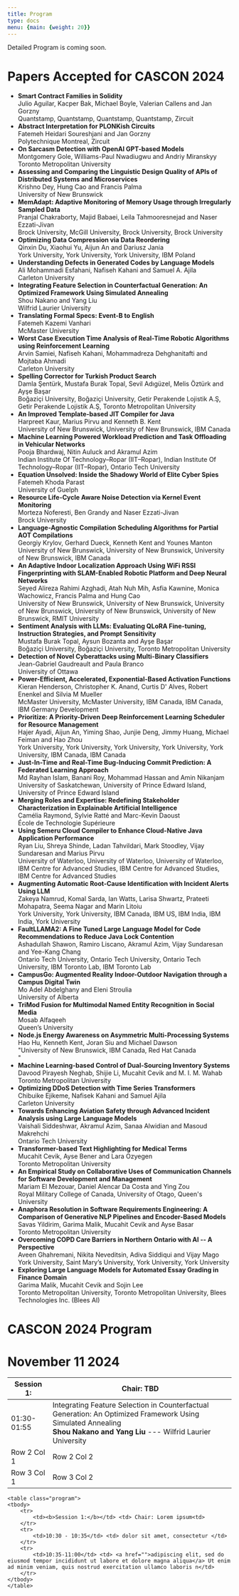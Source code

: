 ```yaml
---
title: Program 
type: docs
menu: {main: {weight: 20}}
---
```


Detailed Program is coming soon.

<h1> Papers Accepted for CASCON 2024</h1>

<ul>
<li><b>Smart Contract Families in Solidity</b><br>	Julio Aguilar, Kacper Bak, Michael Boyle, Valerian Callens and Jan Gorzny<br>	Quantstamp, Quantstamp, Quantstamp, Quantstamp, Zircuit</li>
<li><b>Abstract Interpretation for PLONKish Circuits</b><br>	Fatemeh Heidari Soureshjani and Jan Gorzny<br>	Polytechnique Montreal, Zircuit</li>
<li><b>On Sarcasm Detection with OpenAI GPT-based Models</b><br>	Montgomery Gole, Williams-Paul Nwadiugwu and Andriy Miranskyy<br>	Toronto Metropolitan University</li>
<li><b>Assessing and Comparing the Linguistic Design Quality of APIs of Distributed Systems and Microservices</b><br>	Krishno Dey, Hung Cao and Francis Palma<br>	University of New Brunswick</li>
<li><b>MemAdapt: Adaptive Monitoring of Memory Usage through Irregularly Sampled Data</b><br>	Pranjal Chakraborty, Majid Babaei, Leila Tahmooresnejad and Naser Ezzati-Jivan<br>	Brock University, McGill University, Brock University, Brock University</li>
<li><b>Optimizing Data Compression via Data Reordering</b><br>	Qinxin Du, Xiaohui Yu, Aijun An and Dariusz Jania<br>	York University, York University, York University, IBM Poland</li>
<li><b>Understanding Defects in Generated Codes by Language Models</b><br>	Ali Mohammadi Esfahani, Nafiseh Kahani and Samuel A. Ajila<br>	Carleton University</li>
<li><b>Integrating Feature Selection in Counterfactual Generation: An Optimized Framework Using Simulated Annealing</b><br>	Shou Nakano and Yang Liu<br>	Wilfrid Laurier University</li>
<li><b>Translating Formal Specs: Event-B to English</b><br>	Fatemeh Kazemi Vanhari<br>	McMaster University</li>
<li><b>Worst Case Execution Time Analysis of Real-Time Robotic Algorithms using Reinforcement Learning</b><br>	Arvin Samiei, Nafiseh Kahani, Mohammadreza Dehghanitafti and Mojtaba Ahmadi<br>	Carleton University</li>
<li><b>Spelling Corrector for Turkish Product Search</b><br>	Damla Şentürk, Mustafa Burak Topal, Sevil Adıgüzel, Melis Öztürk and Ayşe Başar<br>	Boğaziçi University, Boğaziçi University, Getir Perakende Lojistik A.Ş, Getir Perakende Lojistik A.Ş, Toronto Metropolitan University</li>
<li><b>An Improved Template-based JIT Compiler for Java</b><br>	Harpreet Kaur, Marius Pirvu and Kenneth B. Kent<br>	University of New Brunswick, University of New Brunswick, IBM Canada</li>
<li><b>Machine Learning Powered Workload Prediction and Task Offloading in Vehicular Networks</b><br>	Pooja Bhardwaj, Nitin Auluck and Akramul Azim<br>	Indian Institute Of Technology–Ropar (IIT–Ropar), Indian Institute Of Technology–Ropar (IIT–Ropar), Ontario Tech University </li>
<li><b>Equation Unsolved: Inside the Shadowy World of Elite Cyber Spies</b><br>	Fatemeh Khoda Parast<br>	University of Guelph</li>
<li><b>Resource Life-Cycle Aware Noise Detection via Kernel Event Monitoring</b><br>	Morteza Noferesti, Ben Grandy and Naser Ezzati-Jivan<br>	Brock University</li>
<li><b>Language-Agnostic Compilation Scheduling Algorithms for Partial AOT Compilations</b><br>	Georgiy Krylov, Gerhard Dueck, Kenneth Kent and Younes Manton<br>	University of New Brunswick, University of New Brunswick, University of New Brunswick, IBM Canada</li>
<li><b>An Adaptive Indoor Localization Approach Using WiFi RSSI Fingerprinting with SLAM-Enabled Robotic Platform and Deep Neural Networks</b><br>	Seyed Alireza Rahimi Azghadi, Atah Nuh Mih, Asfia Kawnine, Monica Wachowicz, Francis Palma and Hung Cao<br>	University of New Brunswick, University of New Brunswick, University of New Brunswick, University of New Brunswick, University of New Brunswick, RMIT University</li>
<li><b>Sentiment Analysis with LLMs: Evaluating QLoRA Fine-tuning, Instruction Strategies, and Prompt Sensitivity</b><br>	Mustafa Burak Topal, Aysun Bozanta and Ayşe Başar<br>	Boğaziçi University, Boğaziçi University, Toronto Metropolitan University</li>
<li><b>Detection of Novel Cyberattacks using Multi-Binary Classifiers</b><br>	Jean-Gabriel Gaudreault and Paula Branco<br>	University of Ottawa</li>
<li><b>Power-Efficient, Accelerated, Exponential-Based Activation Functions</b><br>	Kieran Henderson, Christopher K. Anand, Curtis D' Alves, Robert Enenkel and Silvia M Mueller<br>	McMaster University, McMaster University, IBM Canada, IBM Canada, IBM Germany Development</li>
<li><b>Prioritize: A Priority-Driven Deep Reinforcement Learning Scheduler for Resource Management</b><br>	Hajer Ayadi, Aijun An, Yiming Shao, Junjie Deng, Jimmy Huang, Michael Feiman and Hao Zhou<br>	York University, York University, York University, York University, York University, IBM Canada, IBM Canada</li>
<li><b>Just-In-Time and Real-Time Bug-Inducing Commit Prediction: A Federated Learning Approach</b><br>	Md Rayhan Islam, Banani Roy, Mohammad Hassan and Amin Nikanjam<br>	University of Saskatchewan, University of Prince Edward Island, University of Prince Edward Island</li>
<li><b>Merging Roles and Expertise: Redefining Stakeholder Characterization in Explainable Artificial Intelligence</b><br>	Camélia Raymond, Sylvie Ratté and Marc-Kevin Daoust<br>	École de Technologie Supérieure</li>
<li><b>Using Semeru Cloud Compiler to Enhance Cloud-Native Java Application Performance</b><br>	Ryan Liu, Shreya Shinde, Ladan Tahvildari, Mark Stoodley, Vijay Sundaresan and Marius Pirvu<br>	University of Waterloo, University of Waterloo, University of Waterloo, IBM Centre for Advanced Studies, IBM Centre for Advanced Studies, IBM Centre for Advanced Studies</li>
<li><b>Augmenting Automatic Root-Cause Identification with Incident Alerts Using LLM</b><br>	Zakeya Namrud, Komal Sarda, Ian Watts, Larisa Shwartz, Prateeti Mohapatra, Seema Nagar and Marin Litoiu<br>	York University, York University, IBM Canada, IBM US, IBM India, IBM India, York University</li>
<li><b>FaultLLAMA2: A Fine Tuned Large Language Model for Code Recommendations to Reduce Java Lock Contention</b><br>	Ashadullah Shawon, Ramiro Liscano, Akramul Azim, Vijay Sundaresan and Yee-Kang Chang<br>	Ontario Tech University, Ontario Tech University, Ontario Tech University, IBM Toronto Lab, IBM Toronto Lab</li>
<li><b>CampusGo: Augmented Reality Indoor-Outdoor Navigation through a Campus Digital Twin</b><br>	Mo Adel Abdelghany and Eleni Stroulia<br>	University of Alberta</li>
<li><b>TriMod Fusion for Multimodal Named Entity Recognition in Social Media</b><br>	Mosab Alfaqeeh<br>	Queen’s University</li>
<li><b>Node.js Energy Awareness on Asymmetric Multi-Processing Systems</b><br>	Hao Hu, Kenneth Kent, Joran Siu and Michael Dawson<br>	"University of New Brunswick, IBM Canada, Red Hat
 Canada</li>"
<li><b>Machine Learning-based Control of Dual-Sourcing Inventory Systems</b><br>	Davood Pirayesh Neghab, Shijie Li, Mucahit Cevik and M. I. M. Wahab<br>	Toronto Metropolitan University</li>
<li><b>Optimizing DDoS Detection with Time Series Transformers</b><br>	Chibuike Ejikeme, Nafisek Kahani and Samuel Ajila<br>	Carleton University</li>
<li><b>Towards Enhancing Aviation Safety through Advanced Incident Analysis using Large Language Models</b><br>	Vaishali Siddeshwar, Akramul Azim, Sanaa Alwidian and Masoud Makrehchi<br>	Ontario Tech University</li>
<li><b>Transformer-based Text Highlighting for Medical Terms</b><br>	Mucahit Cevik, Ayse Bener and Lara Ozyegen<br>	Toronto Metropolitan University</li>
<li><b>An Empirical Study on Collaborative Uses of Communication Channels for Software Development and Management</b><br>	Mariam El Mezouar, Daniel Alencar Da Costa and Ying Zou<br>	Royal Military College of Canada, University of Otago, Queen's University</li>
<li><b>Anaphora Resolution in Software Requirements Engineering: A Comparison of Generative NLP Pipelines and Encoder-Based Models</b><br>	Savas Yildirim, Garima Malik, Mucahit Cevik and Ayse Basar<br>	Toronto Metropolitan University</li>
<li><b>Overcoming COPD Care Barriers in Northern Ontario with AI -- A Perspective</b><br>	Aveen Ghahremani, Nikita Neveditsin, Adiva Siddiqui and Vijay Mago<br>	York University, Saint Mary’s University, York University, York University</li>
<li><b>Exploring Large Language Models for Automated Essay Grading in Finance Domain</b><br>	Garima Malik, Mucahit Cevik and Sojin Lee<br>	Toronto Metropolitan University, Toronto Metropolitan University, Blees Technologies Inc. (Blees AI)</li>
</ul>



# CASCON 2024 Program

# November 11 2024

<table>
  <thead>
    <tr>
      <th>Session 1:</th>
      <th>Chair: TBD</th>
    </tr>
  </thead>
  <tbody>
    <tr>
      <td>01:30-01:55</td>
      <td>Integrating Feature Selection in Counterfactual Generation: An Optimized Framework Using Simulated Annealing<br>
	  <b>Shou Nakano and Yang Liu</b> --- Wilfrid Laurier University</td>
    </tr>
    <tr>
      <td>Row 2 Col 1</td>
      <td>Row 2 Col 2</td>
    </tr>
    <tr>
      <td>Row 3 Col 1</td>
      <td>Row 3 Col 2</td>
    </tr>
  </tbody>
</table>

	<table class="program">
	<tbody>
		<tr>
			<td><b>Session 1:</b></td> <td> Chair: Lorem ipsum<td>
		</tr>
		<tr>
			<td>10:30 - 10:35</td> <td> dolor sit amet, consectetur </td>
		</tr>
		<tr>
			<td>10:35-11:00</td> <td> <a href="">adipiscing elit, sed do eiusmod tempor incididunt ut labore et dolore magna aliqua</a> Ut enim ad minim veniam, quis nostrud exercitation ullamco laboris n</td>
		</tr>
	</tbody>
	</table>
